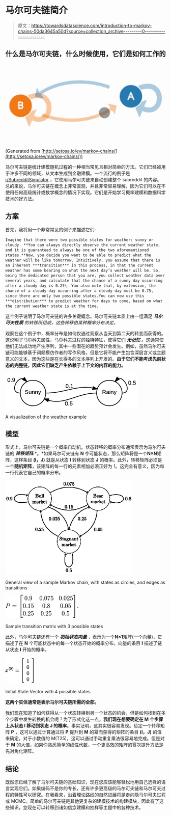 # 马尔可夫链简介

> 原文：<https://towardsdatascience.com/introduction-to-markov-chains-50da3645a50d?source=collection_archive---------0----------------------->

## 什么是马尔可夫链，什么时候使用，它们是如何工作的

![](img/853d781f4473711160def44776cac2e2.png)

(Generated from [http://setosa.io/ev/markov-chains/](http://setosa.io/ev/markov-chains/))

马尔可夫链是统计建模随机过程的一种相当常见且相对简单的方法。它们已经被用于许多不同的领域，从文本生成到金融建模。一个流行的例子是 [r/SubredditSimulator](https://www.reddit.com/r/SubredditSimulator/) ，它使用马尔可夫链来自动创建整个 subreddit 的内容。总的来说，马尔可夫链在概念上非常直观，并且非常容易理解，因为它们可以在不使用任何高级统计或数学概念的情况下实现。它们是开始学习概率建模和数据科学技术的好方法。

## 方案

首先，我将用一个非常常见的例子来描述它们:

```
Imagine that there were two possible states for weather: sunny or cloudy. **You can always directly observe the current weather state, and it is guaranteed to always be one of the two aforementioned states.**Now, you decide you want to be able to predict what the weather will be like tomorrow. Intuitively, you assume that there is an inherent ***transition*** in this process, in that the current weather has some bearing on what the next day’s weather will be. So, being the dedicated person that you are, you collect weather data over several years, and calculate that the chance of a sunny day occurring after a cloudy day is 0.25\. You also note that, by extension, the chance of a cloudy day occurring after a cloudy day must be 0.75, since there are only two possible states.You can now use this ***distribution*** to predict weather for days to come, based on what the current weather state is at the time.
```

这个例子说明了马尔可夫链的许多关键概念。马尔可夫链本质上由一组满足 ***马尔可夫性质*** *的转移所组成，这些转移由某种概率分布决定。*

观察在这个例子中，概率分布是如何仅通过观察从当天到第二天的转变而获得的。这说明了马尔科夫属性，马尔科夫过程的独特特征，使得它们 ***无记忆*** 。这通常使他们无法成功地产生序列，其中一些潜在的趋势预计会发生。例如，虽然马尔可夫链可能能够基于词频模仿作者的写作风格，但是它将不能产生包含深层含义或主题意义的文本，因为这些是在长得多的文本序列上开发的。**由于它们不能考虑先前状态的完整链，因此它们缺乏产生依赖于上下文的内容的能力。**

![](img/e7a5c8e33cbe8df6791e6137feee2bad.png)

A visualization of the weather example

## 模型

形式上，马尔可夫链是一个概率自动机。状态转移的概率分布通常表示为马尔可夫链的 ***转移矩阵*** *。*如果马尔可夫链有 **N 个**可能状态，那么矩阵将是一个**N×N**矩阵，这样条目 **(I，J)** 就是从状态 **I** 转移到状态 **J** 的概率。此外，转移矩阵必须是一个**随机矩阵**，该矩阵的每一行的元素相加必须正好为 1。这完全有意义，因为每一行代表它自己的概率分布。

![](img/5776837bbe902f66f6d2f312c770eb35.png)

General view of a sample Markov chain, with states as circles, and edges as transitions

![](img/66df46871b8ddf2f170a80fcee87cdfe.png)

Sample transition matrix with 3 possible states

此外，马尔可夫链还有一个 ***初始状态向量*** ，表示为一个**N×1**矩阵(一个向量)，它描述了在 **N** 个可能状态中的每一个状态开始的概率分布。向量的条目 **I** 描述了链从状态 **I** 开始的概率。

![](img/580d657c84dac5b1360177dccb9bb032.png)

Initial State Vector with 4 possible states

**这两个实体通常是表示马尔可夫链所需的全部。**

我们现在知道了如何获得从一个状态转换到另一个状态的机会，但是如何找到在多个步骤中发生转换的机会呢？为了形式化这一点，**我们现在想要确定在 M 个步骤上从状态 I 移动到状态 J 的概率**。事实证明，这其实很容易发现。给定一个转移矩阵 **P** ，这可以通过计算通过将 **P** 提升到 **M** 的幂而获得的矩阵的条目 **(I，J)** 的值来确定。对于小数值的 M(T25)，这可以通过手动重复乘法很容易地完成。但是对于 **M** 的大值，如果你熟悉简单的线性代数，一个更高效的矩阵的幂次提升方法是先对角化矩阵。

## 结论

既然您已经了解了马尔可夫链的基础知识，现在您应该能够轻松地用自己选择的语言实现它们。如果编码不是你的专长，还有许多更高级的马尔可夫链和马尔可夫过程的特性可以研究。在我看来，沿着理论路线的自然进展将是走向隐马尔可夫过程或 MCMC。简单的马尔可夫链是其他更复杂的建模技术的构建模块，因此有了这些知识，您现在可以转移到诸如信念建模和抽样等主题中的各种技术。